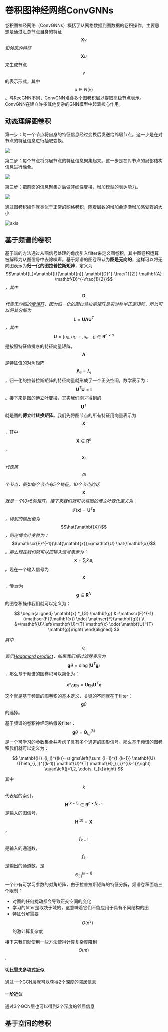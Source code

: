 # 卷积图神经网络ConvGNNs

卷积图神经网络（ConvGNNs）概括了从网格数据到图数据的卷积操作。主要思想是通过汇总节点自身的特征 $$ \mathbf{X}{v} $$ _和邻居的特征_ $$ \mathbf{X}{u} $$ 来生成节点$$v$$的表示形式，其中$$ u \in N(v) $$。与RecGNN不同，ConvGNN堆叠多个图卷积层以提取高级节点表示。ConvGNN在建立许多其他复杂的GNN模型中起着核心作用。

## 动态理解图卷积

第一步：每一个节点将自身的特征信息经过变换后发送给邻居节点。这一步是在对节点的特征信息进行抽取变换。

![](https://github.com/Knowledge-Precipitation-Tribe/Graph-neural-network/raw/master/images/GCN1.gif)

第二步：每个节点将邻居节点的特征信息聚集起来。这一步是在对节点的局部结构信息进行融合。 

![](https://github.com/Knowledge-Precipitation-Tribe/Graph-neural-network/raw/master/images/GCN2.gif)

第三步：把前面的信息聚集之后做非线性变换，增加模型的表达能力。

![](https://github.com/Knowledge-Precipitation-Tribe/Graph-neural-network/raw/master/images/GCN3.gif)

通过图卷积操作就类似于正常的网格卷积，随着层数的增加会逐渐增加感受野的大小

![axis](https://github.com/Knowledge-Precipitation-Tribe/Graph-neural-network/raw/master/images/GCN4.gif)

## 基于频谱的卷积

基于谱的方法通过从图信号处理的角度引入filter来定义图卷积，其中图卷积运算被解释为从图信号中去除噪声。基于频谱的图卷积认为**图是无向的**，这样可以将无向图表示为**归一化的图拉普拉斯矩阵**，定义为$$\mathbf{L}=\mathbf{I}{\mathbf{n}}-\mathbf{D}^{-\frac{1}{2}} \mathbf{A} \mathbf{D}^{-\frac{1}{2}}$$_，其中_$$\mathbf{D}$$_代表无向图的_[_度矩阵_](../ji-ben-gai-nian-yu-chang-yong-fu-hao.md#du-ju-zhen)_，因为归一化的图拉普拉斯矩阵是实对称半正定矩阵，所以可以将其分解为_$$\mathbf{L}=\mathbf{U} \mathbf{\Lambda} \mathbf{U}^{T}$$_，其中_$$\mathbf{U}=\left[u_0, u_1, \cdots, u_{n-1}\right] \in \mathbf{R}^{n \times n}$$是按照特征值排序的特征向量矩阵，$$\mathbf{\Lambda}$$是特征值的对角矩阵$$\boldsymbol{\Lambda}_{i i}=\lambda_{i}$$，归一化的拉普拉斯矩阵的特征向量就形成了一个正交空间，数学表示为：$$\mathbf{U}^{T} \mathbf{U}=\mathbf{I}$$。接下来是[图的傅立叶变换](https://zh.wikipedia.org/wiki/%E5%9C%96%E8%AB%96%E5%82%85%E7%AB%8B%E8%91%89%E8%BD%89%E6%8F%9B)，其实我们刚才得到的$$\mathbf{U}^{T}$$就是图的**傅立叶转换矩阵**。我们先将图节点的所有特征用向量表示为$$\mathbf{X}$$，其中$$\mathbf{X} \in \mathbf{R}^{n}$$，$$\boldsymbol{x}_i$$_代表第_$$i^{t h}$$_个节点，假如每个节点有5个特征，10个节点的话_$$\mathbf{X}$$_就是一个10\*5的矩阵。接下来我们就可以将图的傅立叶变化定义为：_$$\mathscr{F}(\mathbf{x})=\mathbf{U}^{T} \mathbf{x}$$_，得到的输出值为_$$\hat{\mathbf{X}}$$_，则逆傅立叶变换为：_$$\mathscr{F}^{-1}(\hat{\mathbf{x}})=\mathbf{U} \hat{\mathbf{x}}$$_。那么现在我们就可以把输入信号表示为：_$$\mathbf{x}=\sum_{i} \hat{x}_{i} \mathbf{u}_{i}$$。现在一个输入信号为$$\mathbf{X}$$，filter为$$\mathbf{g} \in \mathbf{R}^{N}$$的图卷积操作我们就可以定义为： 

$$
\begin{aligned}
\mathbf{x} *_{G} \mathbf{g} &=\mathscr{F}^{-1}(\mathscr{F}(\mathbf{x}) \odot \mathscr{F}(\mathbf{g})) \\
&=\mathbf{U}\left(\mathbf{U}^{T} \mathbf{x} \odot \mathbf{U}^{T} \mathbf{g}\right)
\end{aligned}
$$

_其中_$$\odot$$_表示_[_Hadamard product_](https://blog.csdn.net/BVL10101111/article/details/53066593)_，如果我们将过滤器表示为_$$\mathbf{g}{\theta}=\operatorname{diag}\left(\mathbf{U}^{T} \mathbf{g}\right)$$，那么基于频谱的图卷积可以简化为： 

$$
\mathbf{x} *_{G} \mathbf{g}_{\theta}=\mathbf{U g}_{\theta} \mathbf{U}^{T} \mathbf{x}
$$

这个就是基于频谱的图卷积的基本定义，关键的不同就在于filter：$$\mathbf{g} \theta$$的选择。

基于频谱的卷积神经网络假设filter：$$\mathbf{g}{\theta}=\mathbf{\Theta}_{i, j}^{(k)}$$是一个可学习的参数集合并考虑了具有多个通道的图形信号。那么基于频谱的图卷积我们就可以定义为： 

$$
\mathbf{H}_{i, j}^{(k)}=\sigma\left(\sum_{i=1}^{f_{k-1}} \mathbf{U} \Theta_{i, j}^{(k-1)} \mathbf{U}^{T} \mathbf{H}_{i, i}^{(k-1)}\right) \quad\left(j=1,2, \cdots, f_{k}\right)
$$

其中$$k$$代表层的索引，$$\mathbf{H}^{(k-1)} \in \mathbf{R}^{n \times f_{k-1}}$$是输入的图信号，$$\mathbf{H}^{(0)}=\mathbf{X}$$，$$f_{k-1}$$是输入的通道数，$$f_{k}$$是输出的通道数，是$$\Theta_{i, j}^{(k-1)}$$一个带有可学习参数的对角矩阵，由于拉普拉斯矩阵的特征分解，频谱卷积面临三个限制：

* 对图的任何扰动都会导致正交空间的变化
* 学习的filter是取决于域的，这意味着它们不能应用于具有不同结构的图
* 特征分解需要$$ O\left(n^{3}\right) $$的激计算复杂度

接下来我们就使用一些方法使得计算复杂度降到 $$O\left(m\right) $$.

#### **切比雪夫多项式近似**

通过一个GCN层就可以获得2个深度的邻居信息

#### **一阶近似**

通过3个GCN层也可以得到2个深度的邻居信息

## 基于空间的卷积

